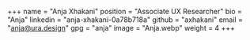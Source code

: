 +++
name = "Anja Xhakani"
position = "Associate UX Researcher"
bio = "Anja"
linkedin = "anja-xhakani-0a78b718a"
github = "axhakani"
email = "anja@ura.design"
gpg = "anja"
image = "Anja.webp"
weight = 4
+++
